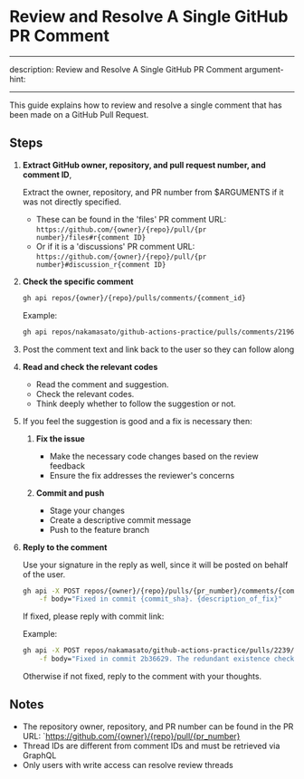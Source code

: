 <!---
Extracted and augmented from:
https://nakamasato.medium.com/resolve-github-pr-reviews-consistently-and-rapidly-with-custom-claude-code-slash-command-3cdb25e1c2cf
-->

# Review and Resolve A Single GitHub PR Comment

---

description: Review and Resolve A Single GitHub PR Comment
argument-hint: <PR COMMENT URL>

---

This guide explains how to review and resolve a single comment that has been made on a GitHub Pull Request.

## Steps

1. **Extract GitHub owner, repository, and pull request number, and comment ID**,

   Extract the owner, repository, and PR number from $ARGUMENTS if it was not directly specified.
   - These can be found in the 'files' PR comment URL: `https://github.com/{owner}/{repo}/pull/{pr number}/files#r{comment ID}`
   - Or if it is a 'discussions' PR comment URL: `https://github.com/{owner}/{repo}/pull/{pr number}#discussion_r{comment ID}`

2. **Check the specific comment**

   ```bash
   gh api repos/{owner}/{repo}/pulls/comments/{comment_id}
   ```

   Example:

   ```bash
   gh api repos/nakamasato/github-actions-practice/pulls/comments/2196280386
   ```

3. Post the comment text and link back to the user so they can follow along

4. **Read and check the relevant codes**
   - Read the comment and suggestion.
   - Check the relevant codes.
   - Think deeply whether to follow the suggestion or not.

5. If you feel the suggestion is good and a fix is necessary then:
   1. **Fix the issue**
      - Make the necessary code changes based on the review feedback
      - Ensure the fix addresses the reviewer's concerns

   2. **Commit and push**
      - Stage your changes
      - Create a descriptive commit message
      - Push to the feature branch

6. **Reply to the comment**

   Use your signature in the reply as well, since it will be posted on behalf of the user.

   ```bash
   gh api -X POST repos/{owner}/{repo}/pulls/{pr_number}/comments/{comment_id}/replies \
       -f body="Fixed in commit {commit_sha}. {description_of_fix}"
   ```

   If fixed, please reply with commit link:

   Example:

   ```bash
   gh api -X POST repos/nakamasato/github-actions-practice/pulls/2239/comments/2196280386/replies \
       -f body="Fixed in commit 2b36629. The redundant existence check has been removed since main() already validates the metadata file."
   ```

   Otherwise if not fixed, reply to the comment with your thoughts.

## Notes

- The repository owner, repository, and PR number can be found in the PR URL: `https://github.com/{owner}/{repo}/pull/{pr_number}
- Thread IDs are different from comment IDs and must be retrieved via GraphQL
- Only users with write access can resolve review threads
